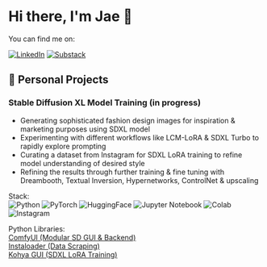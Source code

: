 # Hi there, I'm Jae 👋
You can find me on:

[![LinkedIn](https://img.shields.io/badge/linkedin-%230077B5.svg?style=for-the-badge&logo=linkedin&logoColor=white)](https://www.linkedin.com/in/jae-seung/) [![Substack](https://img.shields.io/badge/Substack-%23006f5c.svg?style=for-the-badge&logo=substack&logoColor=FF6719)](https://substack.com/@seungltd)

## 💭 Personal Projects
### Stable Diffusion XL Model Training (in progress)
* Generating sophisticated fashion design images for inspiration & marketing purposes using SDXL model
* Experimenting with different workflows like LCM-LoRA & SDXL Turbo to rapidly explore prompting
* Curating a dataset from Instagram for SDXL LoRA training to refine model understanding of desired style
* Refining the results through further training & fine tuning with Dreambooth, Textual Inversion, Hypernetworks, ControlNet & upscaling

Stack:\
![Python](https://img.shields.io/badge/python-3670A0?style=for-the-badge&logo=python&color=black)
![PyTorch](https://img.shields.io/badge/PyTorch-EE4C2C.svg?style=for-the-badge&logo=PyTorch&color=black)
![HuggingFace](https://camo.githubusercontent.com/4a37a0d842d4927745f9fb7a0b412aeee1dd0cb9d146b60db83b84c9c56fe34a/68747470733a2f2f696d672e736869656c64732e696f2f62616467652f25463025394625413425393725323048756767696e67466163652d626c61636b3f7374796c653d666f722d7468652d6261646765)
![Jupyter Notebook](https://img.shields.io/badge/jupyter-%23FA0F00.svg?style=for-the-badge&logo=jupyter&color=black)
![Colab](https://img.shields.io/badge/Google%20Colab-F9AB00.svg?style=for-the-badge&logo=Google-Colab&color=black)
![Instagram](https://img.shields.io/badge/Instagram-%23E4405F.svg?style=for-the-badge&logo=Instagram&color=black)

Python Libraries:\
[ComfyUI (Modular SD GUI & Backend)](https://github.com/comfyanonymous/ComfyUI)\
[Instaloader (Data Scraping)](https://instaloader.github.io/)\
[Kohya GUI (SDXL LoRA Training)](https://github.com/bmaltais/kohya_ss#linux-pre-requirements)

<!--
### Second Brain Knowledge Graph With LLMs (in progress)
* 

### End to End Hydro- & Aqua-ponics Automated Controls System (in progress)
* Aquaponics parameters & exploratory data analysis
* Data architecture
* Data visualization dashboard
* Synthetic data generation
* Computer vision - pest detection system

Stack: 

Python Libraries:\


## 🌱 Currently Exploring




<!--
**seung-ltd/seung-ltd** is a ✨ _special_ ✨ repository because its `README.md` (this file) appears on your GitHub profile.

Here are some ideas to get you started:

- 🔭 I’m currently working on ...
- 🌱 I’m currently learning ...
- 👯 I’m looking to collaborate on ...
- 🤔 I’m looking for help with ...
- 💬 Ask me about ...
- ⚡ Fun fact: ...
-->
